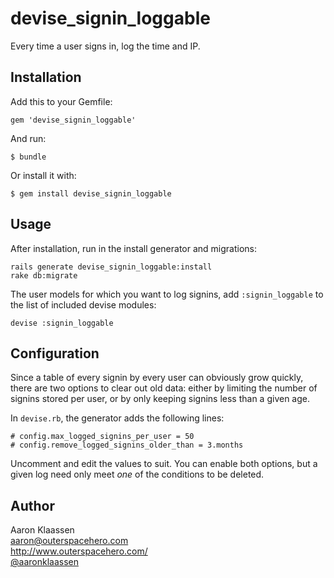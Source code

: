 # devise\_signin\_loggable

Every time a user signs in, log the time and IP.

## Installation

Add this to your Gemfile:

    gem 'devise_signin_loggable'

And run:

    $ bundle

Or install it with:

    $ gem install devise_signin_loggable


## Usage

After installation, run in the install generator and migrations:

    rails generate devise_signin_loggable:install
    rake db:migrate

The user models for which you want to log signins, add `:signin_loggable` to
the list of included devise modules:

    devise :signin_loggable

## Configuration

Since a table of every signin by every user can obviously grow quickly, there
are two options to clear out old data: either by limiting the number of signins
stored per user, or by only keeping signins less than a given age.

In `devise.rb`, the generator adds the following lines:

    # config.max_logged_signins_per_user = 50
    # config.remove_logged_signins_older_than = 3.months

Uncomment and edit the values to suit. You can enable both options, but a given
log need only meet *one* of the conditions to be deleted.

## Author

Aaron Klaassen  
aaron@outerspacehero.com  
http://www.outerspacehero.com/  
[@aaronklaassen](https://www.twitter.com/aaronklaassen/)
